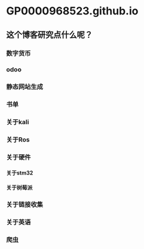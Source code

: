 # GP0000968523.github.io
## 这个博客研究点什么呢？
### 数字货币
### odoo
### 静态网站生成
### 书单
### 关于kali
### 关于Ros
### 关于硬件
####  关于stm32
####  关于树莓派
###  关于链接收集
###  关于英语
###  爬虫




